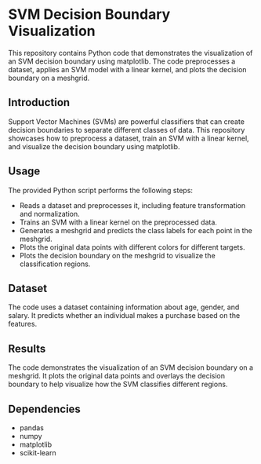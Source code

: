 # SVM Decision Boundary Visualization

This repository contains Python code that demonstrates the visualization of an SVM decision boundary using matplotlib. The code preprocesses a dataset, applies an SVM model with a linear kernel, and plots the decision boundary on a meshgrid.

## Introduction

Support Vector Machines (SVMs) are powerful classifiers that can create decision boundaries to separate different classes of data. This repository showcases how to preprocess a dataset, train an SVM with a linear kernel, and visualize the decision boundary using matplotlib.

## Usage

The provided Python script performs the following steps:
- Reads a dataset and preprocesses it, including feature transformation and normalization.
- Trains an SVM with a linear kernel on the preprocessed data.
- Generates a meshgrid and predicts the class labels for each point in the meshgrid.
- Plots the original data points with different colors for different targets.
- Plots the decision boundary on the meshgrid to visualize the classification regions.

## Dataset

The code uses a dataset containing information about age, gender, and salary. It predicts whether an individual makes a purchase based on the features.

## Results

The code demonstrates the visualization of an SVM decision boundary on a meshgrid. It plots the original data points and overlays the decision boundary to help visualize how the SVM classifies different regions.

## Dependencies

- pandas
- numpy
- matplotlib
- scikit-learn
